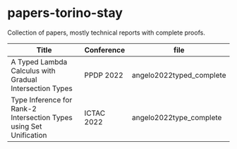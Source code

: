 # papers-torino-stay
Collection of papers, mostly technical reports with complete proofs.

| Title | Conference | file |
| - | - | - |
| A Typed Lambda Calculus with Gradual Intersection Types | PPDP 2022 | angelo2022typed_complete |
| Type Inference for Rank-2 Intersection Types using Set Unification | ICTAC 2022 | angelo2022type_complete |
